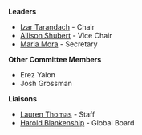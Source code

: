 **Leaders**
- [Izar Tarandach](mailto:izar.tarandach@owasp.org) - Chair
- [Allison Shubert](mailto:allison.shubert@owasp.org) - Vice Chair
- [Maria Mora](mailto:maria.mora@owasp.org) - Secretary

**Other Committee Members**
- Erez Yalon
- Josh Grossman

**Liaisons**
- [Lauren Thomas](mailto:lauren.thomas@owasp.com) - Staff
- [Harold Blankenship](mailto:harold.blankenship@owasp.org) - Global Board
